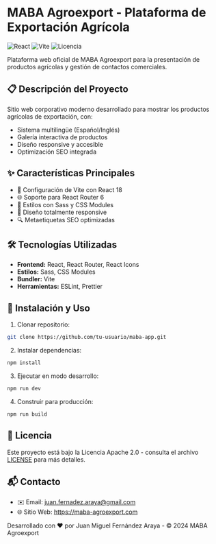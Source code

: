 # MABA Agroexport - Plataforma de Exportación Agrícola

![React](https://img.shields.io/badge/React-18.2-blue?logo=react)
![Vite](https://img.shields.io/badge/Vite-4.4-brightgreen?logo=vite)
![Licencia](https://img.shields.io/badge/Licencia-Apache_2.0-orange)

Plataforma web oficial de MABA Agroexport para la presentación de productos agrícolas y gestión de contactos comerciales.

## 📋 Descripción del Proyecto
Sitio web corporativo moderno desarrollado para mostrar los productos agrícolas de exportación, con:
- Sistema multilingüe (Español/Inglés)
- Galería interactiva de productos
- Diseño responsive y accesible
- Optimización SEO integrada

## ✨ Características Principales
- 🚀 Configuración de Vite con React 18
- 🌐 Soporte para React Router 6
- 🎨 Estilos con Sass y CSS Modules
- 📱 Diseño totalmente responsive
- 🔍 Metaetiquetas SEO optimizadas

## 🛠 Tecnologías Utilizadas
- **Frontend:** React, React Router, React Icons
- **Estilos:** Sass, CSS Modules
- **Bundler:** Vite
- **Herramientas:** ESLint, Prettier

## 🚀 Instalación y Uso

1. Clonar repositorio:
```bash
git clone https://github.com/tu-usuario/maba-app.git
```

2. Instalar dependencias:
```bash
npm install
```

3. Ejecutar en modo desarrollo:
```bash
npm run dev
```
4. Construir para producción:
```bash
npm run build
```
## 📄 Licencia
Este proyecto está bajo la Licencia Apache 2.0 - consulta el archivo [LICENSE](https://github.com/9ero/maba-app?tab=Apache-2.0-1-ov-file) para más detalles.

## 📬 Contacto
- ✉️ Email: juan.fernadez.araya@gmail.com
- 🌐 Sitio Web: https://maba-agroexport.com

Desarrollado con ❤️ por Juan Miguel Fernández Araya - © 2024 MABA Agroexport